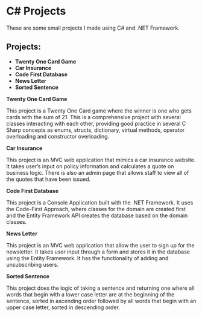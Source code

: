 # C# Projects   

These are some small projects I made using C# and .NET Framework.

## Projects:
*	**Twenty One Card Game**
*	**Car Insurance**
*	**Code First Database**
*	**News Letter**
*	**Sorted Sentence**

**Twenty One Card Game**

This project is a Twenty One Card game where the winner is one who gets cards with the sum of 21. This is a comprehensive project with several classes interacting with each other, providing good practice in several C Sharp concepts as enums, structs, dictionary, virtual methods, operator overloading and constructor overloading.


**Car Insurance**

This project is an MVC web application that mimics a car insurance website. It takes user’s input on policy information and calculates a quote on business logic. There is also an admin page that allows staff to view all of the quotes that have been issued.

**Code First Database**

This project is a Console Application built with the .NET Framework. It uses the Code-First Approach, where classes for the domain are created first and the Entity Framework API creates the database based on the domain classes. 

**News Letter**

This project is an MVC web application that allow the user to sign up for the newsletter. It takes user input through a form and stores it in the database using the Entity Framework. It has the functionality of adding and unsubscribing users.


**Sorted Sentence**

This project does the logic of taking a sentence and returning one where all words that begin with a lower case letter are at the beginning of the sentence, sorted in ascending order followed by all words that begin with an upper case letter, sorted in descending order. 
